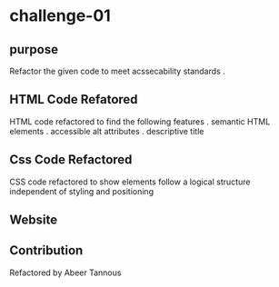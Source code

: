 # challenge-01

## purpose
Refactor the given code to meet acssecability standards .

## HTML Code Refatored 
HTML code refactored to find the following features
. semantic HTML elements
. accessible alt attributes
. descriptive title

## Css Code Refactored
CSS code refactored to show 
 elements follow a logical structure independent of styling and positioning
 ## Website 
 
 
## Contribution
Refactored by Abeer Tannous
